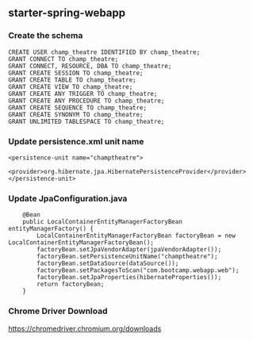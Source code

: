 ## starter-spring-webapp


### Create the schema
```
CREATE USER champ_theatre IDENTIFIED BY champ_theatre;
GRANT CONNECT TO champ_theatre;
GRANT CONNECT, RESOURCE, DBA TO champ_theatre;
GRANT CREATE SESSION TO champ_theatre;
GRANT CREATE TABLE TO champ_theatre;
GRANT CREATE VIEW TO champ_theatre;
GRANT CREATE ANY TRIGGER TO champ_theatre;
GRANT CREATE ANY PROCEDURE TO champ_theatre;
GRANT CREATE SEQUENCE TO champ_theatre;
GRANT CREATE SYNONYM TO champ_theatre;
GRANT UNLIMITED TABLESPACE TO champ_theatre;

```

### Update persistence.xml unit name
```
<persistence-unit name="champtheatre">
    <provider>org.hibernate.jpa.HibernatePersistenceProvider</provider>
</persistence-unit>
```

### Update JpaConfiguration.java
```
    @Bean
    public LocalContainerEntityManagerFactoryBean entityManagerFactory() {
        LocalContainerEntityManagerFactoryBean factoryBean = new LocalContainerEntityManagerFactoryBean();
        factoryBean.setJpaVendorAdapter(jpaVendorAdapter());
        factoryBean.setPersistenceUnitName("champtheatre");
        factoryBean.setDataSource(dataSource());
        factoryBean.setPackagesToScan("com.bootcamp.webapp.web");
        factoryBean.setJpaProperties(hibernateProperties());
        return factoryBean;
    }
```

### Chrome Driver Download

https://chromedriver.chromium.org/downloads